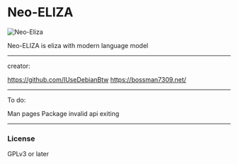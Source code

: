 # Neo-ELIZA

![Neo-Eliza](Neo-ELIZA/Images/Neo-eliza.png)

Neo-ELIZA is eliza with modern language model

-----------------------
creator:

https://github.com/IUseDebianBtw
https://bossman7309.net/

-----------------------

To do:

Man pages
Package
invalid api exiting

-----------------------
### License 

GPLv3 or later
